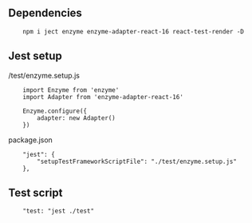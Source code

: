 ## Dependencies
```
    npm i ject enzyme enzyme-adapter-react-16 react-test-render -D
```


## Jest setup
/test/enzyme.setup.js
```
    import Enzyme from 'enzyme'
    import Adapter from 'enzyme-adapter-react-16'

    Enzyme.configure({
        adapter: new Adapter()
    })
```
package.json
```
    "jest": {
        "setupTestFrameworkScriptFile": "./test/enzyme.setup.js"
    },
```
## Test script
```
    "test: "jest ./test"
```